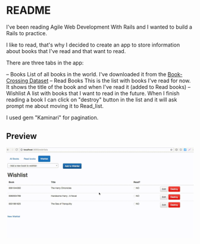 # README

I've been reading Agile Web Development With Rails and I wanted to build a Rails to practice.

I like to read, that's why I decided to create an app to store information about books that I've read and that want to read.

There are three tabs in the app:

– Books
  List of all books in the world. I've downloaded it from the [Book-Crossing Dataset](http://www2.informatik.uni-freiburg.de/~cziegler/BX/)
– Read Books
  This is the list with books I've read for now. It shows the title of the book and when I've read it (added to Read books)
– Wishlist
  A list with books that I want to read in the future. When I finish reading a book I can click on "destroy" button in the list and it will ask prompt me about moving it to Read_list.

I used gem "Kaminari" for pagination.

## Preview

![Preview](/preview/preview.gif)

